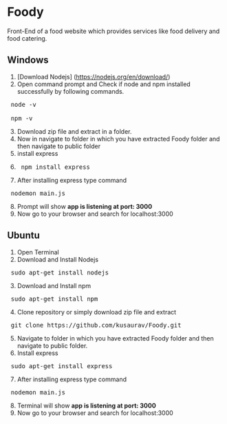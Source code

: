 # Foody
Front-End of a food website which provides services like food delivery and food catering. 
## Windows 
1. [Download Nodejs] (https://nodejs.org/en/download/)
2. Open command prompt and Check if node and npm installed successfully by following commands.
 <pre> node -v 
 
 npm -v </pre>
3. Download zip file and extract in a folder.
4. Now in  navigate to folder in which you have extracted Foody folder and then navigate to public folder
5. install express 
6. <pre> npm install express </pre>
7. After installing express type command 
<pre> nodemon main.js </pre>
8. Prompt will show **app is listening at port: 3000**
9. Now go to your browser and search for localhost:3000
 
## Ubuntu 
1. Open Terminal
2. Download and Install Nodejs 
<pre> sudo apt-get install nodejs </pre> 
3. Download and Install npm
<pre> sudo apt-get install npm </pre>  
4. Clone repository or simply download zip file and extract
<pre> git clone https://github.com/kusaurav/Foody.git</pre> 
5. Navigate to folder in which you have extracted Foody folder and then navigate to public folder.
6. Install express 
 <pre> sudo apt-get install express </pre> 
7. After installing express type command 
<pre> nodemon main.js </pre>
8. Terminal will show **app is listening at port: 3000**
9. Now go to your browser and search for localhost:3000
